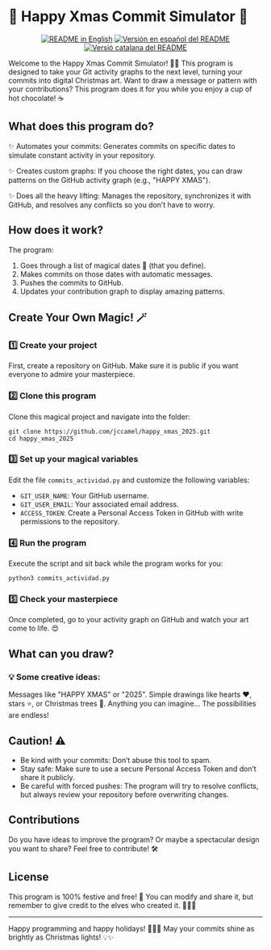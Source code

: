 # 🎉 Happy Xmas Commit Simulator 🎉

<p align="center">
    <a href="./README.md"><img alt="README in English" src="https://img.shields.io/badge/English-blue"></a>
    <a href="./README_ES.md"><img alt="Versión en español del README" src="https://img.shields.io/badge/Español-blue"></a>
    <a href="./README_CAT.md"><img alt="Versió catalana del README" src="https://img.shields.io/badge/Català-blue"></a>
</p>

Welcome to the Happy Xmas Commit Simulator! 🎅🎄 This program is designed to take your Git activity graphs to the next level, turning your commits into digital Christmas art. Want to draw a message or pattern with your contributions? This program does it for you while you enjoy a cup of hot chocolate! ☕

## What does this program do?

✨ Automates your commits: Generates commits on specific dates to simulate constant activity in your repository.

✨ Creates custom graphs: If you choose the right dates, you can draw patterns on the GitHub activity graph (e.g., "HAPPY XMAS").

✨ Does all the heavy lifting: Manages the repository, synchronizes it with GitHub, and resolves any conflicts so you don’t have to worry.

## How does it work?

The program:

1. Goes through a list of magical dates 🎅 (that you define).
2. Makes commits on those dates with automatic messages.
3. Pushes the commits to GitHub.
4. Updates your contribution graph to display amazing patterns.

## Create Your Own Magic! 🪄

### 1️⃣ Create your project

First, create a repository on GitHub. Make sure it is public if you want everyone to admire your masterpiece.

### 2️⃣ Clone this program

Clone this magical project and navigate into the folder:
```
git clone https://github.com/jccamel/happy_xmas_2025.git
cd happy_xmas_2025
```

### 3️⃣ Set up your magical variables

Edit the file `commits_actividad.py` and customize the following variables:

- `GIT_USER_NAME`: Your GitHub username.
- `GIT_USER_EMAIL`: Your associated email address.
- `ACCESS_TOKEN`: Create a Personal Access Token in GitHub with write permissions to the repository.

### 4️⃣ Run the program

Execute the script and sit back while the program works for you:
```
python3 commits_actividad.py
```

### 5️⃣ Check your masterpiece

Once completed, go to your activity graph on GitHub and watch your art come to life. 😍

## What can you draw?

### 💡 Some creative ideas:

Messages like "HAPPY XMAS" or "2025".
Simple drawings like hearts ❤️, stars ⭐, or Christmas trees 🎄.
Anything you can imagine... The possibilities are endless!

## Caution! ⚠️

- Be kind with your commits: Don’t abuse this tool to spam.
- Stay safe: Make sure to use a secure Personal Access Token and don’t share it publicly.
- Be careful with forced pushes: The program will try to resolve conflicts, but always review your repository before overwriting changes.

## Contributions

Do you have ideas to improve the program? Or maybe a spectacular design you want to share? Feel free to contribute! 🛠️

## License

This program is 100% festive and free! 🎁 You can modify and share it, but remember to give credit to the elves who created it. 🧝‍♂️✨

---

Happy programming and happy holidays! 🎄🎅🎁 May your commits shine as brightly as Christmas lights! 💡✨

